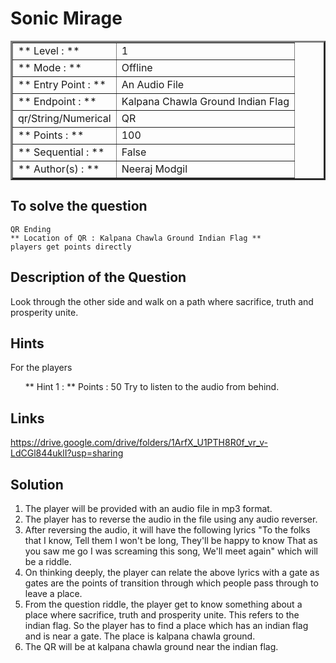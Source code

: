 # Sonic Mirage

<table border=3 >
<tr>
    <td>** Level : **</td>
    <td> 1 </td>
</tr>
<tr>
    <td>** Mode : **</td>
    <td> Offline </td>
</tr>
<tr>
    <td>** Entry Point : ** </td>
    <td> An Audio File </td>
</tr>
<tr>
    <td>** Endpoint : ** </td>
    <td> Kalpana Chawla Ground Indian Flag</td>
</tr>
<tr>
    <td>qr/String/Numerical</td>
    <td> QR </td>
</tr>
<tr>
    <td>** Points : **</td>
    <td> 100 </td>
</tr>
<tr>
    <td>** Sequential : ** </td>
    <td> False </td>
</tr>
<tr>
    <td>** Author(s) : ** </td>
    <td> Neeraj Modgil </td>
</tr>
</table>

## To solve the question

    QR Ending
    ** Location of QR : Kalpana Chawla Ground Indian Flag **
    players get points directly

## Description of the Question

Look through the other side and walk on a path where sacrifice, truth and prosperity unite.

## Hints

For the players

<ol>
** Hint 1 : ** 
Points : 50
Try to listen to the audio from behind.
</ol>

## Links

https://drive.google.com/drive/folders/1ArfX_U1PTH8R0f_vr_v-LdCGl844uklI?usp=sharing

## Solution

1. The player will be provided with an audio file in mp3 format.
2. The player has to reverse the audio in the file using any audio reverser.
3. After reversing the audio, it will have the following lyrics "To the folks that I know, Tell them I won't be long, They'll be happy to know That as you saw me go I was screaming this song, We'll meet again" which will be a riddle.
4. On thinking deeply, the player can relate the above lyrics with a gate as gates are the points of transition through which people pass through to leave a place.
5. From the question riddle, the player get to know something about a place where sacrifice, truth and prosperity unite. This refers to the indian flag. So the player has to find a place which has an indian flag and is near a gate. The place is kalpana chawla ground.
6. The QR will be at kalpana chawla ground near the indian flag.

